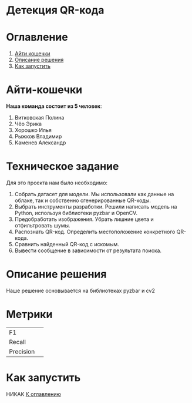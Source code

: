 # Детекция QR-кода
# Оглавление
1. [Айти кошечки](#Айти-кошечки)
2. [Описание решения](#описание-решения)
3. [Как запустить](#как-запустить)

# Айти-кошечки
__Наша команда состоит из 5 человек__:
1. Витковская Полина
2. Чёо Эрика
3. Хорошко Илья
4. Рыжков Владимир
5. Каменев Александр

# Техническое задание
Для это проекта нам было необходимо:
<ol>
  <li>Собрать датасет для модели. Мы использовали как данные на облаке, так и собственно сгенерированные QR-коды.</li>
  <li>Выбрать инструменты разработки. Решили написать модель на Python, используя библиотеки pyzbar и OpenCV.</li>
  <li>Предобработать изображения. Убрать лишние цвета и отфильтровать шумы.</li>
  <li>Распознать QR-код. Определить местоположение конкретного QR-кода.</li>
  <li>Сравнить найденный QR-код с искомым.</li>
  <li>Вывести сообщение в зависимости от результата поиска.</li>
</ol>

# Описание решения
Наше решение основывается на библиотеках pyzbar и cv2

# Метрики

<table>
  <tr>
    <td>F1</td>
    <td></td>
  </tr>
  <tr>
    <td>Recall</td>
    <td></td>
  </tr>
  <tr>
    <td>Precision</td>
    <td></td>
  </tr>
</table>

# Как запустить
НИКАК
[К оглавлению](#оглавление)

